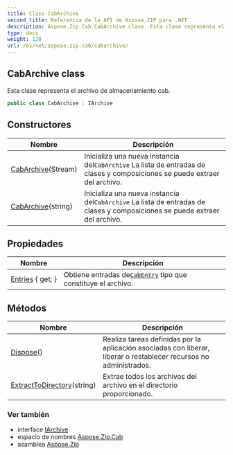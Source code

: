 ```yaml
---
title: Class CabArchive
second_title: Referencia de la API de Aspose.ZIP para .NET
description: Aspose.Zip.Cab.CabArchive clase. Esta clase representa el archivo de almacenamiento cab.
type: docs
weight: 120
url: /es/net/aspose.zip.cab/cabarchive/
---
```

## CabArchive class

Esta clase representa el archivo de almacenamiento cab.

```csharp
public class CabArchive : IArchive
```

## Constructores

| Nombre | Descripción |
| --- | --- |
| [CabArchive](cabarchive/#constructor)(Stream) | Inicializa una nueva instancia del`CabArchive` La lista de entradas de clases y composiciones se puede extraer del archivo. |
| [CabArchive](cabarchive/#constructor_1)(string) | Inicializa una nueva instancia del`CabArchive` La lista de entradas de clases y composiciones se puede extraer del archivo. |

## Propiedades

| Nombre | Descripción |
| --- | --- |
| [Entries](../../aspose.zip.cab/cabarchive/entries/) { get; } | Obtiene entradas de[`CabEntry`](../cabentry/) tipo que constituye el archivo. |

## Métodos

| Nombre | Descripción |
| --- | --- |
| [Dispose](../../aspose.zip.cab/cabarchive/dispose/)() | Realiza tareas definidas por la aplicación asociadas con liberar, liberar o restablecer recursos no administrados. |
| [ExtractToDirectory](../../aspose.zip.cab/cabarchive/extracttodirectory/)(string) | Extrae todos los archivos del archivo en el directorio proporcionado. |

### Ver también

* interface [IArchive](../../aspose.zip/iarchive/)
* espacio de nombres [Aspose.Zip.Cab](../../aspose.zip.cab/)
* asamblea [Aspose.Zip](../../)


